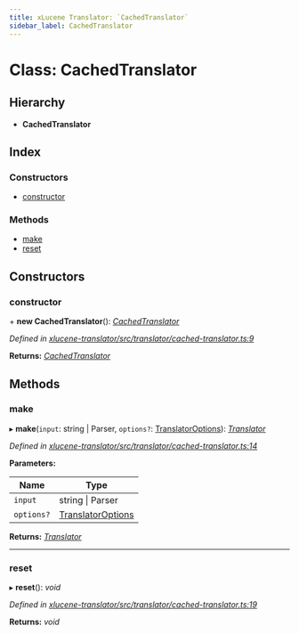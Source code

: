 ```yaml
---
title: xLucene Translator: `CachedTranslator`
sidebar_label: CachedTranslator
---
```


# Class: CachedTranslator

## Hierarchy

* **CachedTranslator**

## Index

### Constructors

* [constructor](cachedtranslator.md#constructor)

### Methods

* [make](cachedtranslator.md#make)
* [reset](cachedtranslator.md#reset)

## Constructors

###  constructor

\+ **new CachedTranslator**(): *[CachedTranslator](cachedtranslator.md)*

*Defined in [xlucene-translator/src/translator/cached-translator.ts:9](https://github.com/terascope/teraslice/blob/b843209f9/packages/xlucene-translator/src/translator/cached-translator.ts#L9)*

**Returns:** *[CachedTranslator](cachedtranslator.md)*

## Methods

###  make

▸ **make**(`input`: string | Parser, `options?`: [TranslatorOptions](../overview.md#translatoroptions)): *[Translator](translator.md)*

*Defined in [xlucene-translator/src/translator/cached-translator.ts:14](https://github.com/terascope/teraslice/blob/b843209f9/packages/xlucene-translator/src/translator/cached-translator.ts#L14)*

**Parameters:**

Name | Type |
------ | ------ |
`input` | string &#124; Parser |
`options?` | [TranslatorOptions](../overview.md#translatoroptions) |

**Returns:** *[Translator](translator.md)*

___

###  reset

▸ **reset**(): *void*

*Defined in [xlucene-translator/src/translator/cached-translator.ts:19](https://github.com/terascope/teraslice/blob/b843209f9/packages/xlucene-translator/src/translator/cached-translator.ts#L19)*

**Returns:** *void*

